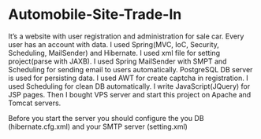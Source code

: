 # Automobile-Site-Trade-In
It’s a website with user registration and administration for sale car. Every user has an account with data.
I used Spring(MVC, IoC, Security, Scheduling, MailSender) and Hibernate. I used xml file for setting project(parse with JAXB).
I used Spring MailSender with SMPT and Scheduling for sending email to users automatically.
PostgreSQL DB server is used for persisting data.  I used AWT for create captcha in registration. 
I used Scheduling for clean DB automatically. I write JavaScript(JQuery) for JSP pages. 
Then I bought VPS server and start this project on Apache and Tomcat servers.

Before you start the server you should configure the you DB (hibernate.cfg.xml) and your SMTP server (setting.xml)